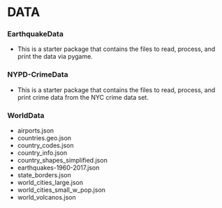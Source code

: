 DATA
====

### EarthquakeData

- This is a starter package that contains the files to read, process, and print the data via pygame.

### NYPD-CrimeData

- This is a starter package that contains the files to read, process, and print crime data from the NYC crime data set.

### WorldData

- airports.json
- countries.geo.json
- country_codes.json
- country_info.json
- country_shapes_simplified.json
- earthquakes-1960-2017.json
- state_borders.json
- world_cities_large.json
- world_cities_small_w_pop.json
- world_volcanos.json